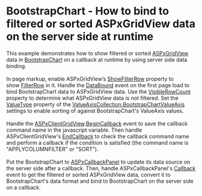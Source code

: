# BootstrapChart - How to bind to filtered or sorted ASPxGridView data on the server side at runtime


This example demonstrates how to show filtered or sorted <a href="https://documentation.devexpress.com/AspNet/DevExpress.Web.ASPxGridView.members">ASPxGridView</a> data in <a href="https://documentation.devexpress.com/AspNetBootstrap/DevExpress.Web.Bootstrap.BootstrapChart.members">BootstrapChart</a> on a callback at runtime by using server side data binding.<br><br>In page markup, enable ASPxGridView’s <a href="https://documentation.devexpress.com/AspNet/DevExpress.Web.ASPxGridViewSettings.ShowFilterRow.property">ShowFilterRow</a> property to show <a href="https://documentation.devexpress.com/AspNet/3753/ASP-NET-WebForms-Controls/Grid-View/Concepts/Data-Shaping-and-Manipulation/Filtering/Filter-Row">FilterRow</a> in it. Handle the <a href="https://documentation.devexpress.com/AspNet/DevExpress.Web.ASPxDataWebControlBase.DataBound.event">DataBound</a> event on the first page load to bind BootstrapChart data to ASPxGridView data. Use the <a href="https://documentation.devexpress.com/AspNet/DevExpress.Web.ASPxGridView.VisibleRowCount.property">VisibleRowCount</a> property to determine what ASPxGridView data is not filtered. Set the <a href="https://documentation.devexpress.com/AspNetBootstrap/DevExpress.Web.Bootstrap.BootstrapChartValueAxis.ValueType.property">ValueType</a> property of the <a href="https://documentation.devexpress.com/AspNetBootstrap/DevExpress.Web.Bootstrap.BootstrapChartValueAxis.members">ValueAxisCollection.BootstrapChartValueAxis</a> settings to enable sorting of against BootstrapChart's ValueAxis values.<br><br>Handle the <a href="https://documentation.devexpress.com/AspNet/DevExpress.Web.Scripts.ASPxClientGridView.members">ASPxClientGridView</a>.<a href="https://documentation.devexpress.com/AspNet/DevExpress.Web.Scripts.ASPxClientGridView.BeginCallback.event">BeginCallback</a> event to save the callback command name in the javascript variable. Then handle ASPxClientGridView's <a href="https://documentation.devexpress.com/AspNet/DevExpress.Web.Scripts.ASPxClientGridView.EndCallback.event">EndCallback</a> to check the callback command name and perform a callback if the condition is satisfied (the command name is "APPLYCOLUMNFILTER" or "SORT").<br><br>Put the BootstrapChart to <a href="https://documentation.devexpress.com/AspNet/DevExpress.Web.ASPxCallbackPanel.members">ASPxCallbackPanel</a> to update its data source on the server side after a callback. Then, handle ASPxCallbackPanel's <a href="https://documentation.devexpress.com/AspNet/DevExpress.Web.ASPxCallbackPanel.Callback.event">Callback</a> event to get the filtered or sorted ASPxGridView data, convert it to BootstrapChart's data format and bind to BootstrapChart on the server side on a callback.<br><br>

<br/>


